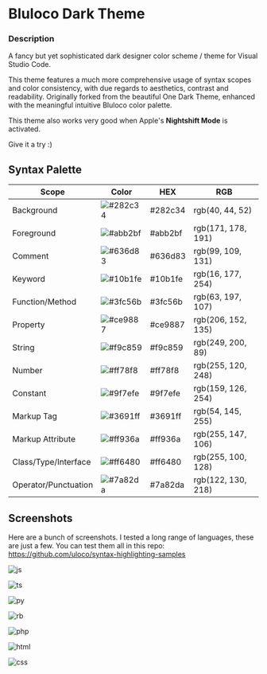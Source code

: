 # Bluloco Dark Theme

### Description

A fancy but yet sophisticated dark designer color scheme / theme for
Visual Studio Code.

This theme features a much more comprehensive usage of syntax scopes and color
consistency, with due regards to aesthetics, contrast and readability.
Originally forked from the beautiful One Dark Theme, enhanced with the
meaningful intuitive Bluloco color palette.

This theme also works very good when Apple's **Nightshift Mode** is activated.

Give it a try :)

## Syntax Palette

| Scope                | Color                                            | HEX     | RGB                |
| -------------------- | ------------------------------------------------ | ------- | ------------------ |
| Background           | ![#282c34](https://fakeimg.pl/35/282c34/?text=+) | #282c34 | rgb(40, 44, 52)    |
| Foreground           | ![#abb2bf](https://fakeimg.pl/35/abb2bf/?text=+) | #abb2bf | rgb(171, 178, 191) |
| Comment              | ![#636d83](https://fakeimg.pl/35/636d83/?text=+) | #636d83 | rgb(99, 109, 131)  |
| Keyword              | ![#10b1fe](https://fakeimg.pl/35/10b1fe/?text=+) | #10b1fe | rgb(16, 177, 254)  |
| Function/Method      | ![#3fc56b](https://fakeimg.pl/35/3fc56b/?text=+) | #3fc56b | rgb(63, 197, 107)  |
| Property             | ![#ce9887](https://fakeimg.pl/35/ce9887/?text=+) | #ce9887 | rgb(206, 152, 135) |
| String               | ![#f9c859](https://fakeimg.pl/35/f9c859/?text=+) | #f9c859 | rgb(249, 200, 89)  |
| Number               | ![#ff78f8](https://fakeimg.pl/35/ff78f8/?text=+) | #ff78f8 | rgb(255, 120, 248) |
| Constant             | ![#9f7efe](https://fakeimg.pl/35/9f7efe/?text=+) | #9f7efe | rgb(159, 126, 254) |
| Markup Tag           | ![#3691ff](https://fakeimg.pl/35/3691ff/?text=+) | #3691ff | rgb(54, 145, 255)  |
| Markup Attribute     | ![#ff936a](https://fakeimg.pl/35/ff936a/?text=+) | #ff936a | rgb(255, 147, 106) |
| Class/Type/Interface | ![#ff6480](https://fakeimg.pl/35/ff6480/?text=+) | #ff6480 | rgb(255, 100, 128) |
| Operator/Punctuation | ![#7a82da](https://fakeimg.pl/35/7a82da/?text=+) | #7a82da | rgb(122, 130, 218) |

## Screenshots

Here are a bunch of screenshots. I tested a long range of languages, these are just a few.
You can test them all in this repo:
https://github.com/uloco/syntax-highlighting-samples

![js](screenshots/js.png)

![ts](screenshots/ts.png)

![py](screenshots/py.png)

![rb](screenshots/rb.png)

![php](screenshots/php.png)

![html](screenshots/html.png)

![css](screenshots/css.png)
